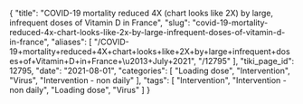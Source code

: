 {
    "title": "COVID-19 mortality reduced 4X (chart looks like 2X) by large, infrequent doses of Vitamin D in France",
    "slug": "covid-19-mortality-reduced-4x-chart-looks-like-2x-by-large-infrequent-doses-of-vitamin-d-in-france",
    "aliases": [
        "/COVID-19+mortality+reduced+4X+chart+looks+like+2X+by+large+infrequent+doses+of+Vitamin+D+in+France+\u2013+July+2021",
        "/12795"
    ],
    "tiki_page_id": 12795,
    "date": "2021-08-01",
    "categories": [
        "Loading dose",
        "Intervention",
        "Virus",
        "Intervention - non daily"
    ],
    "tags": [
        "Intervention",
        "Intervention - non daily",
        "Loading dose",
        "Virus"
    ]
}